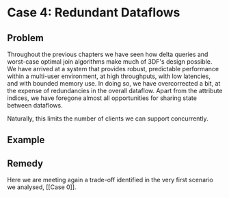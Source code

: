 # Case 4: Redundant Dataflows

## Problem

Throughout the previous chapters we have seen how delta queries and
worst-case optimal join algorithms make much of 3DF's design
possible. We have arrived at a system that provides robust,
predictable performance within a multi-user environment, at high
throughputs, with low latencies, and with bounded memory use. In doing
so, we have overcorrected a bit, at the expense of redundancies in the
overall dataflow. Apart from the attribute indices, we have foregone
almost all opportunities for sharing state between dataflows.

Naturally, this limits the number of clients we can support
concurrently.

## Example

## Remedy

Here we are meeting again a trade-off identified in the very first
scenario we analysed, [[Case 0]].
